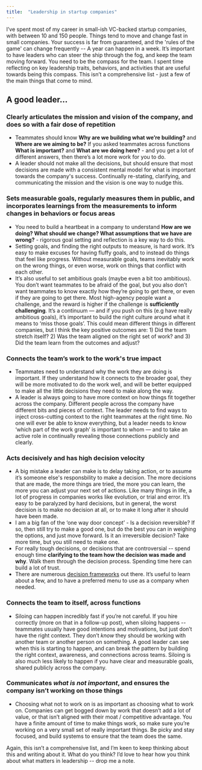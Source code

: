 ```yaml
---
title:  "Leadership in startup companies"
---
```


I’ve spent most of my career in small-ish VC-backed startup companies, with between 10 and 150 people. Things tend to move and change fast in small companies. Your success is far from guaranteed, and the 'rules of the game' can change frequently -- A year can happen in a week. It’s important to have leaders who can steer the ship through the fog, and keep the team moving forward. You need to be the compass for the team. I spent time reflecting on key leadership traits, behaviors, and activities that are useful towards being this compass. This isn’t a comprehensive list - just a few of the main things that come to mind.

## A good leader…

### Clearly articulates the mission and vision of the company, and does so with a fair dose of repetition 
- Teammates should know **Why are we building what we’re building?** and **Where are we aiming to be?** If you asked teammates across functions **What is important?** and **What are we doing here?** - and you get a lot of different answers, then there’s a lot more work for you to do.
- A leader should not make all the decisions, but should ensure that most decisions are made with a consistent mental model for what is important towards the company's success. Continually re-stating, clarifying, and communicating the mission and the vision is one way to nudge this.

### Sets measurable goals, regularly measures them in public, and incorporates learnings from the measurements to inform changes in behaviors or focus areas
- You need to build a heartbeat in a company to understand **How are we doing? What should we change? What assumptions that we have are wrong?** - rigorous goal setting and reflection is a key way to do this.
- Setting goals, and finding the right outputs to measure, is hard work. It’s easy to make excuses for having fluffy goals, and to instead do things that feel like progress. Without measurable goals, teams inevitably work on the wrong things, or even worse, work on things that conflict with each other.
- It’s also useful to set ambitious goals (maybe even a bit too ambitious). You don’t want teammates to be afraid of the goal, but you also don’t want teammates to know exactly how they’re going to get there, or even if they are going to get there. Most high-agency people want a challenge, and the reward is higher if the challenge is **sufficiently challenging**.  It’s a continuum — and if you push on this (e.g have really ambitious goals), it’s important to build the right culture around what it means to ‘miss those goals’. This could mean different things in different companies, but I think the key positive outcomes are: 1) Did the team stretch itself? 2) Was the team aligned on the right set of work? and 3) Did the team learn from the outcomes and adjust?

### Connects the team’s work to the work's true impact
- Teammates need to understand why the work they are doing is important. If they understand how it connects to the broader goal, they will be more motivated to do the work well, and will be better equipped to make all the little decisions they need to make along the way.
- A leader is always going to have more context on how things fit together across the company. Different people across the company have different bits and pieces of context. The leader needs to find ways to inject cross-cutting context to the right teammates at the right time. No one will ever be able to know everything, but a leader needs to know ‘which part of the work graph’ is important to whom — and to take an active role in continually revealing those connections publicly and clearly.

### Acts decisively and has high decision velocity
- A big mistake a leader can make is to delay taking action, or to assume it’s someone else's responsbility to make a decision. The more decisions that are made, the more things are tried, the more you can learn, the more you can adjust your next set of actions. Like many things in life, a lot of progress in companies works like evolution, or trial and error. It’s easy to be paralyzed by hard decisions, but in general, the worst decision is to make no decision at all, or to make it long after it should have been made.
- I am a big fan of the ‘one way door concept’ - Is a decision reversible? If so, then still try to make a good one, but do the best you can in weighing the options, and just move forward. Is it an irreversible decision? Take more time, but you still need to make one. 
- For really tough decisions, or decisions that are controversial -- spend enough time **clarifying to the team how the decision was made and why**. Walk them through the decision process. Spending time here can build a lot of trust.
- There are numerous [decision frameworks](https://www.coinbase.com/blog/how-we-make-decisions-at-coinbase) out there. It’s useful to learn about a few, and to have a preferred menu to use as a company when needed.

### Connects the team to itself, across functions 
- Siloing can happen incredibly fast if you’re not careful. If you hire correctly (more on that in a follow-up post), when siloing happens -- teammates usually have good intentions and motivations, but just don’t have the right context. They don’t *know* they should be working with another team or another person on something. A good leader can see when this is starting to happen, and can break the pattern by building the right context, awareness, and connections across teams. Siloing is also much less likely to happen if you have clear and measurable goals, shared publicly across the company.

### Communicates *what is not important*, and ensures the company isn’t working on those things
- Choosing what not to work on is as important as choosing what to work on. Companies can get bogged down by work that doesn’t add a lot of value, or that isn’t aligned with their moat / competitive advantage. You have a finite amount of time to make things work, so make sure you’re working on a very small set of really important things. Be picky and stay focused, and build systems to ensure that the team does the same.

Again, this isn’t a comprehensive list, and I’m keen to keep thinking about this and writing about it. What do you think? I’d love to hear how you think about what matters in leadership -- drop me a note.

